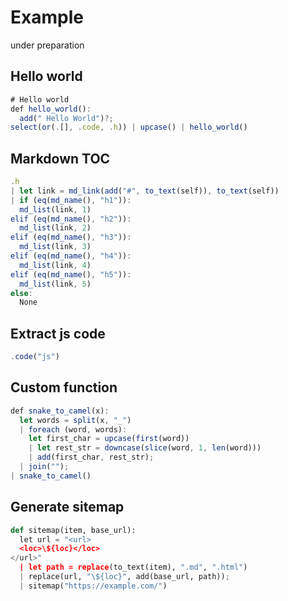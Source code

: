 # Example

under preparation

## Hello world

```js
# Hello world
def hello_world():
  add(" Hello World")?;
select(or(.[], .code, .h)) | upcase() | hello_world()
```

## Markdown TOC

```js
.h
| let link = md_link(add("#", to_text(self)), to_text(self))
| if (eq(md_name(), "h1")):
  md_list(link, 1)
elif (eq(md_name(), "h2")):
  md_list(link, 2)
elif (eq(md_name(), "h3")):
  md_list(link, 3)
elif (eq(md_name(), "h4")):
  md_list(link, 4)
elif (eq(md_name(), "h5")):
  md_list(link, 5)
else:
  None
```

## Extract js code

```js
.code("js")
```

## Custom function

```js
def snake_to_camel(x):
  let words = split(x, "_")
  | foreach (word, words):
    let first_char = upcase(first(word))
    | let rest_str = downcase(slice(word, 1, len(word)))
    | add(first_char, rest_str);
  | join("");
| snake_to_camel()
```

## Generate sitemap

```python
def sitemap(item, base_url):
  let url = "<url>
  <loc>\${loc}</loc>
</url>"
  | let path = replace(to_text(item), ".md", ".html")
  | replace(url, "\${loc}", add(base_url, path));
  | sitemap("https://example.com/")
```
